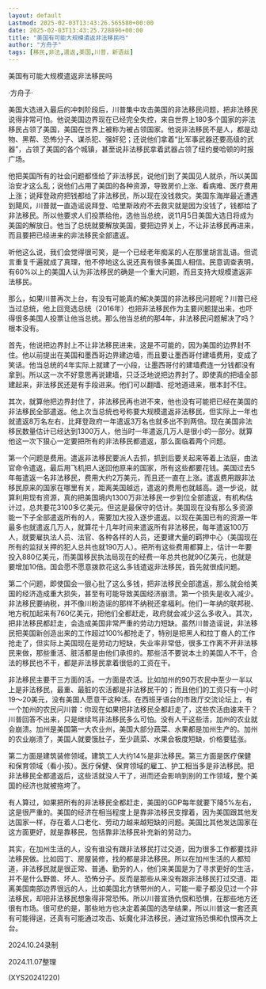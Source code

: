 ```yaml
---
layout: default
Lastmod: 2025-02-03T13:43:26.565580+00:00
date: 2025-02-03T13:43:25.728896+00:00
title: "美国有可能大规模遣返非法移民吗"
author: "方舟子"
tags: [移民,非法,遣返,美国,川普，新语丝]
---
```


美国有可能大规模遣返非法移民吗

·方舟子·

美国大选进入最后的冲刺阶段后，川普集中攻击美国的非法移民问题，把非法移民说得非常可怕。他说美国边界现在已经完全失控，来自世界上180多个国家的非法移民占领了美国，美国在世界上被称为被占领国家。他说非法移民不是人，都是动物、黑帮、恐怖分子、谋杀犯、强奸犯；还说他们拿着“比军事武器还要高级的武器”，占领了美国的各个城镇，甚至说非法移民拿着武器占领了纽约曼哈顿的时报广场。

他把美国所有的社会问题都怪给了非法移民，说他们到了美国见人就杀，所以美国治安才这么乱；说他们占用了美国的各种资源，导致房价上涨、看病难、医疗费用上涨；说拜登政府把钱都给了非法移民，所以现在没钱救灾。美国东海岸最近遭遇到飓风，川普就一直造谣说拜登、哈里斯政府不去救灾就是因为没钱了，钱都给了非法移民。所以他要求人们投票给他，选他当总统，说11月5日美国大选日将成为美国的解放日。他当了总统就要解放美国，要把边界关上，不让非法移民再进来，而且要把已经进来的非法移民全部遣返。

听他这么说，我们会觉得很可笑，是一个已经老年痴呆的人在那里胡言乱语。但谎言重复千遍就成了真理，他不停地这么说还真有很多美国人相信。民意调查表明，有60%以上的美国人认为非法移民的确是一个重大问题，而且支持大规模遣返非法移民。

那么，如果川普再次上台，有没有可能真的解决美国的非法移民问题呢？川普已经当过总统，他上回竞选总统（2016年）也把非法移民作为主要问题提出来，也吓得很多美国人投票让他当总统。那么他当总统的那4年，非法移民问题解决了吗？根本没有。

首先，他说把边界封上不让非法移民进来，这是不可能的，因为美国的边界封不住。他以前提出在美国和墨西哥边界建边墙，而且要让墨西哥付建墙费用，变成了笑话。他当总统的4年实际上就建了一小段，让墨西哥付的建墙费连一分钱都没有拿到。所以这一次不好意思再说建墙，只泛泛地说把边界封了。即使真的把墙全部建起来，非法移民还是有手段进来。他们可以翻墙、挖地道进来，根本封不住。

其次，就算他把边界封住了，非法移民再也进不来，他也没有可能把已经在美国的非法移民全部遣返。他上次当总统也号称要大规模遣返非法移民，但实际上一年也就遣返8万名左右，比拜登政府一年遣返3万名也就多出不到两倍。现在美国非法移民数量估计已经达到1300万人，他当时一年遣返几万人是很小的一部分。就算他这一次下狠心一定要把所有的非法移民都遣返，那么面临着两个问题。

第一个问题是费用。遣返非法移民要派人去抓，抓到后要关起来等着上法庭，由法官命令遣返，最后用飞机把人送回他原来的国家，所有这些都要花钱。美国过去5年每遣返一名非法移民，费用大约2万美元，而且还一直在上涨。遣返费用跟非法移民原来的国家在哪里有关，距离美国越远，遣返的费用也就越高。退一步说，就算利用现有资源，真的把美国境内1300万非法移民一步到位全部遣返，有机构估计过，总共要花3100多亿美元。但这是最保守的估计。美国现在没有那么多资源能一下子全部遣返所有的人，需要加大投入逐步遣返。以现在美国已有的资源一年最多也就遣返几万人，就算花十几年时间来遣返所有非法移民，每年遣返100万人，就要雇执法人员、法官、各种各样的人员，还要建大量的羁押中心（美国现在所有的监狱关押的犯人总共也就190万人）。把所有这些费用都算上，估计一年要投入880亿美元，而美国移民执法局现在的经费一年总共也就90亿美元，也就是要增加10倍。国会愿不愿意拨款花这么多钱遣返非法移民，首先就很成问题。

第二个问题，即使国会一狠心批了这么多钱，把非法移民全部遣返，那么就会给美国的经济造成重大损失，甚至有可能导致美国经济崩溃。第一个损失是收入减少。非法移民要纳税，并不像川粉造谣的那样不纳税还拿福利。他们一年纳的联邦税、地方税加起来有760亿美元，把他们全都赶走，政府就会减少这么多收入。其次，把非法移民都赶走，会造成美国非常严重的劳动力短缺。虽然川普造谣说，非法移民把美国新创造出来的工作超过100%都抢走了，特别是把黑人和拉丁裔人的工作抢走了，但实际上美国现在是劳动力短缺，失业率非常低，很多工作离不开非法移民来做，那些重活、脏活都是由他们承担的。那些活不要说本土的美国人不干，合法的移民也不干，都是非法移民拿着很低的工资在干。

非法移民主要干三方面的活。一方面是农活。比如加州的90万农民中至少一半以上是非法移民，最重、最脏的农活都是非法移民干的；而且他们的工资只有一小时19～20美元，没有美国人愿意干这种活。在西班牙语台的市政厅交流论坛上，有一个加州的农民问川普：你现在如果把非法移民全都赶走了，这些农活由谁来干？川普回答不出来，只是继续骂非法移民多么可怕。没有人干这些活，加州的农业就会崩溃。加州是美国第一大农业州，美国大部分蔬菜、水果都是加州生产的。加州的农业崩溃了，美国人就要饿肚子，至少蔬菜、水果会极度短缺，价格要猛涨。

第二方面是建筑装修领域。建筑工人大约14%是非法移民。第三方面是医疗保健和保育领域（看小孩）。医疗保健、保育领域的雇工、护工相当多是非法移民。把非法移民全都遣返后，这些活就没人干了，进而还会影响到别的工作领域，整个美国的经济也就被拖垮了。

有人算过，如果把所有的非法移民全都赶走，美国的GDP每年就要下降5%左右，这是很严重的。美国的经济在相当程度上是靠非法移民支撑着，因为美国跟其他发达国家一样，存在着人口老化、劳动力越来越短缺的问题。美国比其他发达国家在这方面更好，就是靠移民，包括靠非法移民补充新的劳动力。

其实，在加州生活的人，没有谁没有跟非法移民打过交道，因为很多工作都要找非法移民做。比如园丁、房屋装修，找的都是非法移民。所以在加州生活的人都知道，非法移民就是很正常、普通、勤劳的人，他们来美国是为了寻求更好的生活，并不是什么野兽、坏人、恐怖分子。反而是那些从来没有跟非法移民打过交道、距离美国南部边界很远的人，比如美国北方锈带州的人，可能一辈子都没见过一个非法移民，却把非法移民想象得非常恐怖。所以川普宣扬仇恨和恐惧，在那些地方还很有市场。很可悲的是，那些地方也决定着美国的选举结果，所以川普这一套还真有可能得逞，还真有可能通过攻击、妖魔化非法移民，通过宣扬恐惧和仇恨再次上台。

2024.10.24录制

2024.11.07整理

(XYS20241220)

